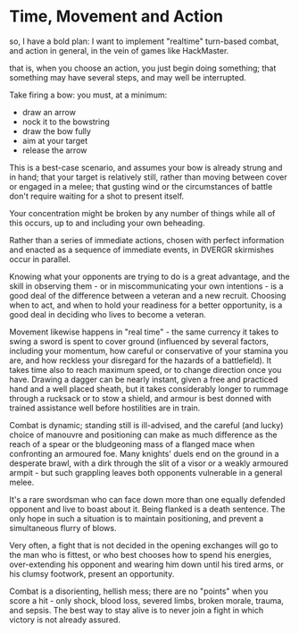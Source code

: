 # Time, Movement and Action

so, I have a bold plan: I want to implement "realtime" turn-based combat, and action in general, in
the vein of games like HackMaster.

that is, when you choose an action, you just begin doing something; that something may have several
steps, and may well be interrupted.

Take firing a bow: you must, at a minimum:
 - draw an arrow
 - nock it to the bowstring
 - draw the bow fully
 - aim at your target
 - release the arrow

This is a best-case scenario, and assumes your bow is already strung and in hand; that your target
is relatively still, rather than moving between cover or engaged in a melee; that gusting wind or
the circumstances of battle don't require waiting for a shot to present itself.

Your concentration might be broken by any number of things while all of this occurs, up to and 
including your own beheading.

Rather than a series of immediate actions, chosen with perfect information and enacted as a sequence
of immediate events, in DVERGR skirmishes occur in parallel. 

Knowing what your opponents are trying to do is a great advantage, and the skill in observing them -
or in miscommunicating your own intentions - is a good deal of the difference between a veteran and
a new recruit. Choosing when to act, and when to hold your readiness for a better opportunity, is 
a good deal in deciding who lives to become a veteran.

Movement likewise happens in "real time" - the same currency it takes to swing a sword is spent
to cover ground (influenced by several factors, including your momentum, how careful or conservative
of your stamina you are, and how reckless your disregard for the hazards of a battlefield). It takes 
time also to reach maximum speed, or to change direction once you have. Drawing a dagger can be nearly 
instant, given a free and practiced hand and a well placed sheath, but it takes considerably longer
to rummage through a rucksack or to stow a shield, and armour is best donned with trained assistance
well before hostilities are in train.

Combat is dynamic; standing still is ill-advised, and the careful (and lucky) choice of manouvre and
positioning can make as much difference as the reach of a spear or the bludgeoning mass of a flanged
mace when confronting an armoured foe. Many knights' duels end on the ground in a desperate 
brawl, with a dirk through the slit of a visor or a weakly armoured armpit - but such grappling 
leaves both opponents vulnerable in a general melee. 

It's a rare swordsman who can face down more than one equally defended opponent and live to boast
about it. Being flanked is a death sentence. The only hope in such a situation is to maintain
positioning, and prevent a simultaneous flurry of blows.

Very often, a fight that is not decided in the opening exchanges will go to the man who is fittest, 
or who best chooses how to spend his energies, over-extending his opponent and wearing him down until
his tired arms, or his clumsy footwork, present an opportunity.

Combat is a disorienting, hellish mess; there are no "points" when you score a hit - only shock, 
blood loss, severed limbs, broken morale, trauma, and sepsis. The best way to stay alive is to never
join a fight in which victory is not already assured.
